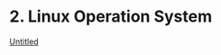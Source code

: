 # 2. Linux Operation System

[Untitled](2%20Linux%20Operation%20System%20cd0671ac270447188fe0e0fdfe8dcae7/Untitled%20Database%20c16123515a2240fd84e84a6349f5ba1a.csv)